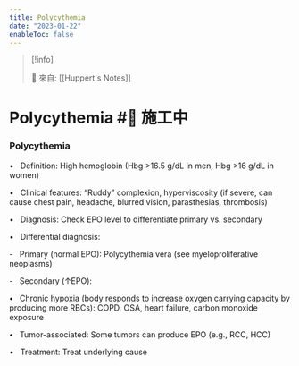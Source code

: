 ```yaml
---
title: Polycythemia
date: "2023-01-22"
enableToc: false
---
```


> [!info]
>
> 🌱 來自: [[Huppert's Notes]]

# Polycythemia #🚧 施工中

### Polycythemia

•   Definition: High hemoglobin (Hbg >16.5 g/dL in men, Hbg >16 g/dL in women)

•   Clinical features: “Ruddy” complexion, hyperviscosity (if severe, can cause chest pain, headache, blurred vision, parasthesias, thrombosis)

•   Diagnosis: Check EPO level to differentiate primary vs. secondary

•   Differential diagnosis:

-   Primary (normal EPO): Polycythemia vera (see myeloproliferative neoplasms)

-   Secondary (↑EPO):

**•**   Chronic hypoxia (body responds to increase oxygen carrying capacity by producing more RBCs): COPD, OSA, heart failure, carbon monoxide exposure

**•**   Tumor-associated: Some tumors can produce EPO (e.g., RCC, HCC)

•   Treatment: Treat underlying cause


